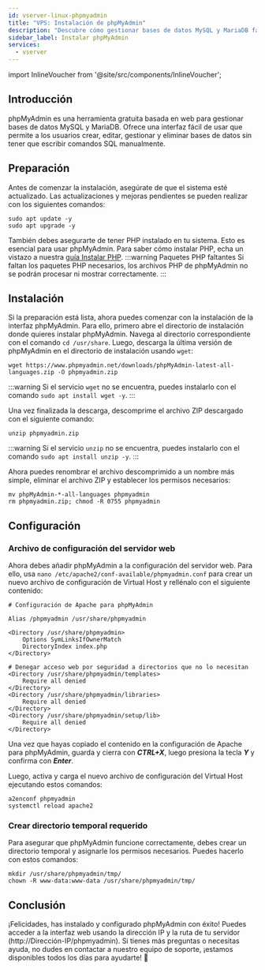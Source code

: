 ```yaml
---
id: vserver-linux-phpmyadmin
title: "VPS: Instalación de phpMyAdmin"
description: "Descubre cómo gestionar bases de datos MySQL y MariaDB fácilmente con la interfaz web amigable de phpMyAdmin → Aprende más ahora"
sidebar_label: Instalar phpMyAdmin
services:
  - vserver
---
```


import InlineVoucher from '@site/src/components/InlineVoucher';

## Introducción

phpMyAdmin es una herramienta gratuita basada en web para gestionar bases de datos MySQL y MariaDB. Ofrece una interfaz fácil de usar que permite a los usuarios crear, editar, gestionar y eliminar bases de datos sin tener que escribir comandos SQL manualmente.

<InlineVoucher />

## Preparación

Antes de comenzar la instalación, asegúrate de que el sistema esté actualizado. Las actualizaciones y mejoras pendientes se pueden realizar con los siguientes comandos:

```
sudo apt update -y
sudo apt upgrade -y
```

También debes asegurarte de tener PHP instalado en tu sistema. Esto es esencial para usar phpMyAdmin. Para saber cómo instalar PHP, echa un vistazo a nuestra [guía Instalar PHP](vserver-linux-php.md). 
:::warning Paquetes PHP faltantes
Si faltan los paquetes PHP necesarios, los archivos PHP de phpMyAdmin no se podrán procesar ni mostrar correctamente. 
:::

## Instalación

Si la preparación está lista, ahora puedes comenzar con la instalación de la interfaz phpMyAdmin. Para ello, primero abre el directorio de instalación donde quieres instalar phpMyAdmin. 
Navega al directorio correspondiente con el comando `cd /usr/share`. Luego, descarga la última versión de phpMyAdmin en el directorio de instalación usando `wget`:

```
wget https://www.phpmyadmin.net/downloads/phpMyAdmin-latest-all-languages.zip -O phpmyadmin.zip
```

:::warning
Si el servicio `wget` no se encuentra, puedes instalarlo con el comando `sudo apt install wget -y`. 
:::

Una vez finalizada la descarga, descomprime el archivo ZIP descargado con el siguiente comando: 

```
unzip phpmyadmin.zip
```
:::warning
Si el servicio `unzip` no se encuentra, puedes instalarlo con el comando `sudo apt install unzip -y`. 
:::

Ahora puedes renombrar el archivo descomprimido a un nombre más simple, eliminar el archivo ZIP y establecer los permisos necesarios: 

```
mv phpMyAdmin-*-all-languages phpmyadmin
rm phpmyadmin.zip; chmod -R 0755 phpmyadmin
```



## Configuración

### Archivo de configuración del servidor web
Ahora debes añadir phpMyAdmin a la configuración del servidor web. Para ello, usa `nano /etc/apache2/conf-available/phpmyadmin.conf` para crear un nuevo archivo de configuración de Virtual Host y rellénalo con el siguiente contenido:

```
# Configuración de Apache para phpMyAdmin

Alias /phpmyadmin /usr/share/phpmyadmin

<Directory /usr/share/phpmyadmin>
    Options SymLinksIfOwnerMatch
    DirectoryIndex index.php
</Directory>

# Denegar acceso web por seguridad a directorios que no lo necesitan
<Directory /usr/share/phpmyadmin/templates>
    Require all denied
</Directory>
<Directory /usr/share/phpmyadmin/libraries>
    Require all denied
</Directory>
<Directory /usr/share/phpmyadmin/setup/lib>
    Require all denied
</Directory>
```

Una vez que hayas copiado el contenido en la configuración de Apache para phpMyAdmin, guarda y cierra con ***CTRL+X***, luego presiona la tecla ***Y*** y confirma con ***Enter***.

Luego, activa y carga el nuevo archivo de configuración del Virtual Host ejecutando estos comandos:

```
a2enconf phpmyadmin
systemctl reload apache2
```



### Crear directorio temporal requerido

Para asegurar que phpMyAdmin funcione correctamente, debes crear un directorio temporal y asignarle los permisos necesarios. Puedes hacerlo con estos comandos: 

```
mkdir /usr/share/phpmyadmin/tmp/
chown -R www-data:www-data /usr/share/phpmyadmin/tmp/
```



## Conclusión

¡Felicidades, has instalado y configurado phpMyAdmin con éxito! Puedes acceder a la interfaz web usando la dirección IP y la ruta de tu servidor (http://Dirección-IP/phpmyadmin). Si tienes más preguntas o necesitas ayuda, no dudes en contactar a nuestro equipo de soporte, ¡estamos disponibles todos los días para ayudarte! 🙂

<InlineVoucher />